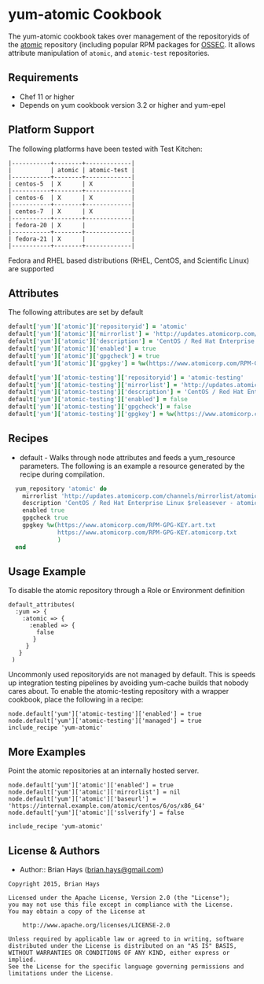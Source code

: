 yum-atomic Cookbook
=================

The yum-atomic cookbook takes over management of the repositoryids of
the [atomic](https://updates.atomicorp.com/channels/mirrorlist/atomic/) repository (including popular RPM packages for [OSSEC](http://www.ossec.net/).
It allows attribute manipulation of `atomic`, and `atomic-test`
repositories.

Requirements
------------
* Chef 11 or higher
* Depends on yum cookbook version 3.2 or higher and yum-epel

Platform Support
----------------
The following platforms have been tested with Test Kitchen:

```
|-----------+--------+-------------|
|           | atomic | atomic-test |
|-----------+--------+-------------|
| centos-5  | X      | X           |
|-----------+--------+-------------|
| centos-6  | X      | X           |
|-----------+--------+-------------|
| centos-7  | X      | X           |
|-----------+--------+-------------|
| fedora-20 | X      |             |
|-----------+--------+-------------|
| fedora-21 | X      |             |
|-----------+--------+-------------|
```

Fedora and RHEL based distributions (RHEL, CentOS, and Scientific Linux)
are supported

Attributes
----------
The following attributes are set by default

``` ruby
default['yum']['atomic']['repositoryid'] = 'atomic'
default['yum']['atomic']['mirrorlist'] = 'http://updates.atomicorp.com/channels/mirrorlist/atomic/centos-$releasever-$basearch'
default['yum']['atomic']['description'] = 'CentOS / Red Hat Enterprise Linux $releasever - atomicrocketturtle.com'
default['yum']['atomic']['enabled'] = true
default['yum']['atomic']['gpgcheck'] = true
default['yum']['atomic']['gpgkey'] = %w(https://www.atomicorp.com/RPM-GPG-KEY.art.txt https://www.atomicorp.com/RPM-GPG-KEY.atomicorp.txt)
```

``` ruby
default['yum']['atomic-testing']['repositoryid'] = 'atomic-testing'
default['yum']['atomic-testing']['mirrorlist'] = 'http://updates.atomicorp.com/channels/mirrorlist/atomic-testing/centos-$releasever-$basearch'
default['yum']['atomic-testing']['description'] = 'CentOS / Red Hat Enterprise Linux $releasever - atomicrocketturtle.com - (Testing)'
default['yum']['atomic-testing']['enabled'] = false
default['yum']['atomic-testing']['gpgcheck'] = false
default['yum']['atomic-testing']['gpgkey'] = %w(https://www.atomicorp.com/RPM-GPG-KEY.art.txt https://www.atomicorp.com/RPM-GPG-KEY.atomicorp.txt)
```

Recipes
-------
* default - Walks through node attributes and feeds a yum_resource
  parameters. The following is an example a resource generated by the
  recipe during compilation.

```ruby
  yum_repository 'atomic' do
    mirrorlist 'http://updates.atomicorp.com/channels/mirrorlist/atomic/centos-$releasever-$basearch'
    description 'CentOS / Red Hat Enterprise Linux $releasever - atomicrocketturtle.com'
    enabled true
    gpgcheck true
    gpgkey %w(https://www.atomicorp.com/RPM-GPG-KEY.art.txt
              https://www.atomicorp.com/RPM-GPG-KEY.atomicorp.txt
              )
  end
```

Usage Example
-------------
To disable the atomic repository through a Role or Environment definition

```
default_attributes(
  :yum => {
    :atomic => {
      :enabled => {
        false
       }
     }
   }
 )
```

Uncommonly used repositoryids are not managed by default. This is
speeds up integration testing pipelines by avoiding yum-cache builds
that nobody cares about. To enable the atomic-testing repository with a
wrapper cookbook, place the following in a recipe:

```
node.default['yum']['atomic-testing']['enabled'] = true
node.default['yum']['atomic-testing']['managed'] = true
include_recipe 'yum-atomic'
```

More Examples
-------------
Point the atomic repositories at an internally hosted server.

```
node.default['yum']['atomic']['enabled'] = true
node.default['yum']['atomic']['mirrorlist'] = nil
node.default['yum']['atomic']['baseurl'] = 'https://internal.example.com/atomic/centos/6/os/x86_64'
node.default['yum']['atomic']['sslverify'] = false

include_recipe 'yum-atomic'
```

License & Authors
-----------------
- Author:: Brian Hays (<brian.hays@gmail.com>)

```text
Copyright 2015, Brian Hays

Licensed under the Apache License, Version 2.0 (the "License");
you may not use this file except in compliance with the License.
You may obtain a copy of the License at

    http://www.apache.org/licenses/LICENSE-2.0

Unless required by applicable law or agreed to in writing, software
distributed under the License is distributed on an "AS IS" BASIS,
WITHOUT WARRANTIES OR CONDITIONS OF ANY KIND, either express or implied.
See the License for the specific language governing permissions and
limitations under the License.
```
